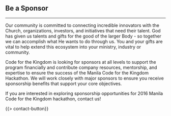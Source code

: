 ## Be a Sponsor
---

Our community is committed to connecting incredible innovators with the Church, organizations, investors, and initiatives that need their talent. God has given us talents and gifts for the good of the larger Body - so together we can accomplish what He wants to do through us. You and your gifts are vital to help extend this ecosystem into your ministry, industry or community.

Code for the Kingdom is looking for sponsors at all levels to support the program financially and contribute company resources, mentorship, and expertise to ensure the success of the Manila Code for the Kingdom Hackathon.  We will work closely with major sponsors to ensure you receive sponsorship benefits that support your core objectives. 

If you are interested in exploring sponsorship opportunities for 2016 Manila Code for the Kingdom hackathon, contact us!

{{> contact-button}}
